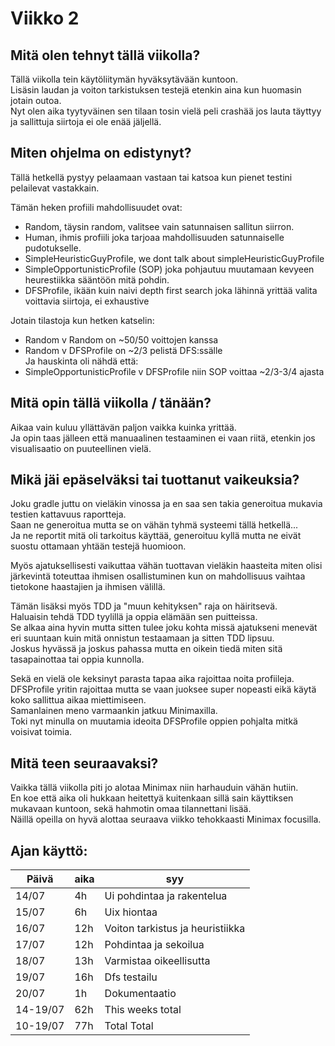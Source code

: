 # Viikko 2

## Mitä olen tehnyt tällä viikolla?

Tällä viikolla tein käytöliitymän hyväksytävään kuntoon.  
Lisäsin laudan ja voiton tarkistuksen testejä etenkin aina kun huomasin jotain outoa.  
Nyt olen aika tyytyväinen sen tilaan tosin vielä peli crashää jos lauta täyttyy ja sallittuja siirtoja ei ole enää
jäljellä.



## Miten ohjelma on edistynyt?

Tällä hetkellä pystyy pelaamaan vastaan tai katsoa kun pienet testini pelailevat vastakkain.

Tämän heken profiili mahdollisuudet ovat:

- Random, täysin random, valitsee vain satunnaisen sallitun siirron.
- Human, ihmis profiili joka tarjoaa mahdollisuuden satunnaiselle pudotukselle.
- SimpleHeuristicGuyProfile, we dont talk about simpleHeuristicGuyProfile
- SimpleOpportunisticProfile (SOP) joka pohjautuu muutamaan kevyeen heurestiikka sääntöön mitä pohdin.
- DFSProfile, ikään kuin naivi depth first search joka lähinnä yrittää valita voittavia siirtoja, ei exhaustive

Jotain tilastoja kun hetken katselin:

- Random v Random on ~50/50 voittojen kanssa
- Random v DFSProfile on ~2/3 pelistä DFS:ssälle  
  Ja hauskinta oli nähdä että:
- SimpleOpportunisticProfile v DFSProfile niin SOP voittaa ~2/3-3/4 ajasta


## Mitä opin tällä viikolla / tänään?

Aikaa vain kuluu yllättävän paljon vaikka kuinka yrittää.  
Ja opin taas jälleen että manuaalinen testaaminen ei vaan riitä, etenkin jos visualisaatio on puuteellinen vielä.


## Mikä jäi epäselväksi tai tuottanut vaikeuksia?

Joku gradle juttu on vieläkin vinossa ja en saa sen takia generoitua mukavia testien kattavuus raportteja.  
Saan ne generoitua mutta se on vähän tyhmä systeemi tällä hetkellä...  
Ja ne reportit mitä oli tarkoitus käyttää, generoituu kyllä mutta ne eivät suostu ottamaan yhtään testejä huomioon.

Myös ajatuksellisesti vaikuttaa vähän tuottavan vieläkin haasteita miten olisi järkevintä toteuttaa ihmisen
osallistuminen kun on mahdollisuus vaihtaa tietokone haastajien ja ihmisen välillä.

Tämän lisäksi myös TDD ja "muun kehityksen" raja on häiritsevä.  
Haluaisin tehdä TDD tyylillä ja oppia elämään sen puitteissa.  
Se alkaa aina hyvin mutta sitten tulee joku kohta missä ajatukseni menevät eri suuntaan kuin mitä onnistun testaamaan ja
sitten TDD lipsuu.  
Joskus hyvässä ja joskus pahassa mutta en oikein tiedä miten sitä tasapainottaa tai oppia kunnolla.


Sekä en vielä ole keksinyt parasta tapaa aika rajoittaa noita profiileja.  
DFSProfile yritin rajoittaa mutta se vaan juoksee super nopeasti eikä käytä koko sallittua aikaa miettimiseen.  
Samanlainen meno varmaankin jatkuu Minimaxilla.  
Toki nyt minulla on muutamia ideoita DFSProfile oppien pohjalta mitkä voisivat toimia.


## Mitä teen seuraavaksi?
Vaikka tällä viikolla piti jo alotaa Minimax niin harhauduin vähän hutiin.  
En koe että aika oli hukkaan heitettyä kuitenkaan sillä sain käyttiksen mukavaan kuntoon, sekä hahmotin omaa tilannettani lisää.  
Näillä opeilla on hyvä alottaa seuraava viikko tehokkaasti Minimax focusilla.


## Ajan käyttö:

| Päivä    | aika | syy                              |
|----------|------|----------------------------------|
| 14/07    | 4h   | Ui pohdintaa ja rakentelua       |
| 15/07    | 6h   | Uix hiontaa                      |
| 16/07    | 12h  | Voiton tarkistus ja heuristiikka |
| 17/07    | 12h  | Pohdintaa ja sekoilua            |
| 18/07    | 13h  | Varmistaa oikeellisutta          |
| 19/07    | 16h  | Dfs testailu                     |
| 20/07    | 1h   | Dokumentaatio                    |
| 14-19/07 | 62h  | This weeks total                 |
| 10-19/07 | 77h  | Total Total                      |
